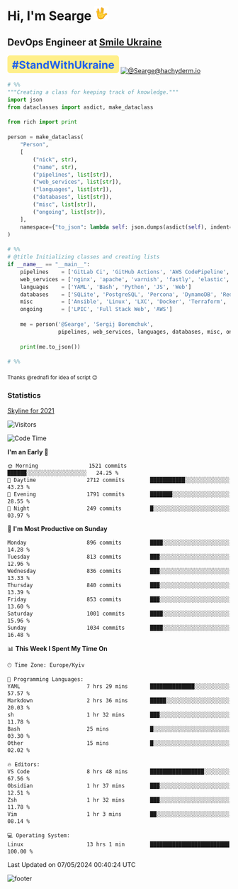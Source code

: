 # Hi, I'm Searge <img src="images/vulcan.webp" style="display: inline-block; margin: 0; height: 2rem" alt="Vulcan salute" />

## DevOps Engineer at [Smile Ukraine](https://smile-ukraine.com/en)

[![Stand With Ukraine](https://raw.githubusercontent.com/vshymanskyy/StandWithUkraine/main/badges/StandWithUkraine.svg)](https://stand-with-ukraine.pp.ua)
<a rel="me" href="https://hachyderm.io/@Searge">![@Searge@hachyderm.io](https://img.shields.io/badge/-@Searge-%232B90D9?logo=mastodon&logoColor=white)</a>

```python
# %%
"""Creating a class for keeping track of knowledge."""
import json
from dataclasses import asdict, make_dataclass

from rich import print

person = make_dataclass(
    "Person",
    [
        ("nick", str),
        ("name", str),
        ("pipelines", list[str]),
        ("web_services", list[str]),
        ("languages", list[str]),
        ("databases", list[str]),
        ("misc", list[str]),
        ("ongoing", list[str]),
    ],
    namespace={"to_json": lambda self: json.dumps(asdict(self), indent=4)},
)

# %%
# @title Initializing classes and creating lists
if __name__ == "__main__":
    pipelines    = ['GitLab Ci', 'GitHub Actions', 'AWS CodePipeline', 'Jenkins']
    web_services = ['nginx', 'apache', 'varnish', 'fastly', 'elastic', 'solr']
    languages    = ['YAML', 'Bash', 'Python', 'JS', 'Web']
    databases    = ['SQLite', 'PostgreSQL', 'Percona', 'DynamoDB', 'Redis']
    misc         = ['Ansible', 'Linux', 'LXC', 'Docker', 'Terraform', 'AWS']
    ongoing      = ['LPIC', 'Full Stack Web', 'AWS']

    me = person('@Searge', 'Sergij Boremchuk',
                pipelines, web_services, languages, databases, misc, ongoing)

    print(me.to_json())

# %%

```

<sub>Thanks @rednafi for idea of script :wink:</sub>

### Statistics

[Skyline for 2021](https://skyline.github.com/Searge/2021)

![Visitors](https://komarev.com/ghpvc/?username=searge&label=Profile%20views&color=0e75b6&style=flat) 
<!--START_SECTION:waka-->
![Code Time](http://img.shields.io/badge/Code%20Time-2%2C469%20hrs%2058%20mins-blue)

**I'm an Early 🐤** 

```text
🌞 Morning                1521 commits        ██████░░░░░░░░░░░░░░░░░░░   24.25 % 
🌆 Daytime                2712 commits        ███████████░░░░░░░░░░░░░░   43.23 % 
🌃 Evening                1791 commits        ███████░░░░░░░░░░░░░░░░░░   28.55 % 
🌙 Night                  249 commits         █░░░░░░░░░░░░░░░░░░░░░░░░   03.97 % 
```
📅 **I'm Most Productive on Sunday** 

```text
Monday                   896 commits         ████░░░░░░░░░░░░░░░░░░░░░   14.28 % 
Tuesday                  813 commits         ███░░░░░░░░░░░░░░░░░░░░░░   12.96 % 
Wednesday                836 commits         ███░░░░░░░░░░░░░░░░░░░░░░   13.33 % 
Thursday                 840 commits         ███░░░░░░░░░░░░░░░░░░░░░░   13.39 % 
Friday                   853 commits         ███░░░░░░░░░░░░░░░░░░░░░░   13.60 % 
Saturday                 1001 commits        ████░░░░░░░░░░░░░░░░░░░░░   15.96 % 
Sunday                   1034 commits        ████░░░░░░░░░░░░░░░░░░░░░   16.48 % 
```


📊 **This Week I Spent My Time On** 

```text
🕑︎ Time Zone: Europe/Kyiv

💬 Programming Languages: 
YAML                     7 hrs 29 mins       ██████████████░░░░░░░░░░░   57.57 % 
Markdown                 2 hrs 36 mins       █████░░░░░░░░░░░░░░░░░░░░   20.03 % 
sh                       1 hr 32 mins        ███░░░░░░░░░░░░░░░░░░░░░░   11.78 % 
Bash                     25 mins             █░░░░░░░░░░░░░░░░░░░░░░░░   03.30 % 
Other                    15 mins             █░░░░░░░░░░░░░░░░░░░░░░░░   02.02 % 

🔥 Editors: 
VS Code                  8 hrs 48 mins       █████████████████░░░░░░░░   67.56 % 
Obsidian                 1 hr 37 mins        ███░░░░░░░░░░░░░░░░░░░░░░   12.51 % 
Zsh                      1 hr 32 mins        ███░░░░░░░░░░░░░░░░░░░░░░   11.78 % 
Vim                      1 hr 3 mins         ██░░░░░░░░░░░░░░░░░░░░░░░   08.14 % 

💻 Operating System: 
Linux                    13 hrs 1 min        █████████████████████████   100.00 % 
```


 Last Updated on 07/05/2024 00:40:24 UTC
<!--END_SECTION:waka-->

![footer](https://capsule-render.vercel.app/api?type=waving&color=gradient&customColorList=14,21&height=82&section=footer)
